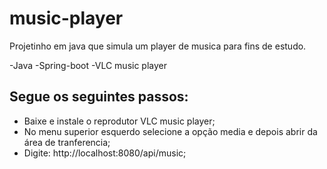 # music-player
Projetinho em java que simula um player de musica para fins de estudo.

-Java
  -Spring-boot
-VLC music player


## Segue os seguintes passos:

- Baixe e instale o reprodutor VLC music player;
- No menu superior esquerdo selecione a opção media e depois abrir da área de tranferencia;
- Digite: http://localhost:8080/api/music;
